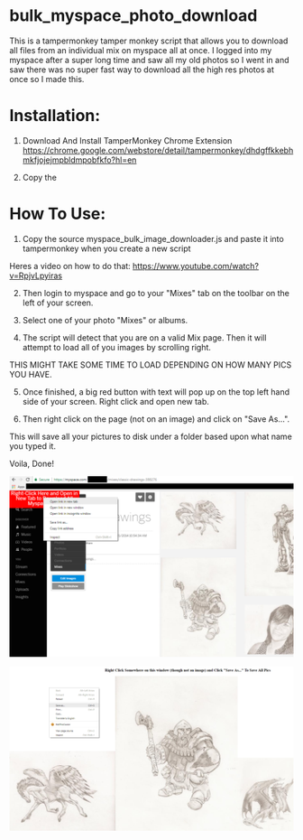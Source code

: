 # bulk_myspace_photo_download
This is a tampermonkey tamper monkey script that allows you to download all files from an individual mix on myspace all at once. I logged into my myspace after a super long time and saw all my old photos so I went in and saw there was no super fast way to download all the high res photos at once so I made this.

# Installation:

1. Download And Install TamperMonkey Chrome Extension https://chrome.google.com/webstore/detail/tampermonkey/dhdgffkkebhmkfjojejmpbldmpobfkfo?hl=en

2. Copy the 

# How To Use:

1. Copy the source myspace_bulk_image_downloader.js and paste it into tampermonkey when you create a new script

Heres a video on how to do that: https://www.youtube.com/watch?v=RpjvLpyiras

2. Then login to myspace and go to your "Mixes" tab on the toolbar on the left of your screen.

3. Select one of your photo "Mixes" or albums.

4. The script will detect that you are on a valid Mix page. Then it will attempt to load all of you images by scrolling right.

THIS MIGHT TAKE SOME TIME TO LOAD DEPENDING ON HOW MANY PICS YOU HAVE.

5. Once finished, a big red button with text will pop up on the top left hand side of your screen. Right click and open new tab. 

6. Then right click on the page (not on an image) and click on "Save As...".

This will save all your pictures to disk under a folder based upon what name you typed it. 

Voila, Done!

![alt text](https://raw.githubusercontent.com/chrisjd20/bulk_myspace_photo_download/master/howto1.PNG)

![alt text](https://raw.githubusercontent.com/chrisjd20/bulk_myspace_photo_download/master/howto2.png)
